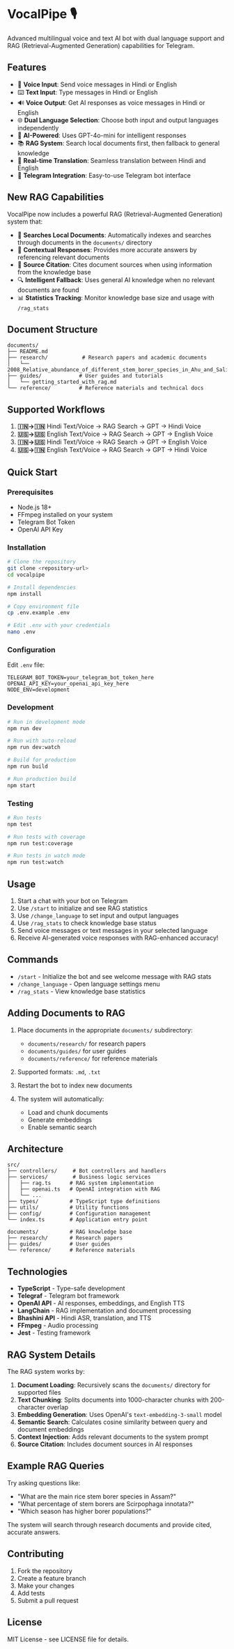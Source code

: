 # VocalPipe 🎙️

Advanced multilingual voice and text AI bot with dual language support and RAG (Retrieval-Augmented Generation) capabilities for Telegram.

## Features

- 🎤 **Voice Input**: Send voice messages in Hindi or English
- ⌨️ **Text Input**: Type messages in Hindi or English
- 🔊 **Voice Output**: Get AI responses as voice messages in Hindi or English
- 🌐 **Dual Language Selection**: Choose both input and output languages independently
- 🤖 **AI-Powered**: Uses GPT-4o-mini for intelligent responses
- 📚 **RAG System**: Search local documents first, then fallback to general knowledge
- 🔄 **Real-time Translation**: Seamless translation between Hindi and English
- 📱 **Telegram Integration**: Easy-to-use Telegram bot interface

## New RAG Capabilities

VocalPipe now includes a powerful RAG (Retrieval-Augmented Generation) system that:

- 📖 **Searches Local Documents**: Automatically indexes and searches through documents in the `documents/` directory
- 🎯 **Contextual Responses**: Provides more accurate answers by referencing relevant documents
- 📝 **Source Citation**: Cites document sources when using information from the knowledge base
- 🔍 **Intelligent Fallback**: Uses general AI knowledge when no relevant documents are found
- 📊 **Statistics Tracking**: Monitor knowledge base size and usage with `/rag_stats`

## Document Structure

```
documents/
├── README.md
├── research/           # Research papers and academic documents
│   └── 2008_Relative_abundance_of_different_stem_borer_species_in_Ahu_and_Sali_rice.md
├── guides/            # User guides and tutorials
│   └── getting_started_with_rag.md
└── reference/         # Reference materials and technical docs
```

## Supported Workflows

1. **🇮🇳→🇮🇳** Hindi Text/Voice → RAG Search → GPT → Hindi Voice
2. **🇺🇸→🇺🇸** English Text/Voice → RAG Search → GPT → English Voice
3. **🇮🇳→🇺🇸** Hindi Text/Voice → RAG Search → GPT → English Voice
4. **🇺🇸→🇮🇳** English Text/Voice → RAG Search → GPT → Hindi Voice

## Quick Start

### Prerequisites

- Node.js 18+
- FFmpeg installed on your system
- Telegram Bot Token
- OpenAI API Key

### Installation

```bash
# Clone the repository
git clone <repository-url>
cd vocalpipe

# Install dependencies
npm install

# Copy environment file
cp .env.example .env

# Edit .env with your credentials
nano .env
```

### Configuration

Edit `.env` file:

```env
TELEGRAM_BOT_TOKEN=your_telegram_bot_token_here
OPENAI_API_KEY=your_openai_api_key_here
NODE_ENV=development
```

### Development

```bash
# Run in development mode
npm run dev

# Run with auto-reload
npm run dev:watch

# Build for production
npm run build

# Run production build
npm start
```

### Testing

```bash
# Run tests
npm test

# Run tests with coverage
npm run test:coverage

# Run tests in watch mode
npm run test:watch
```

## Usage

1. Start a chat with your bot on Telegram
2. Use `/start` to initialize and see RAG statistics
3. Use `/change_language` to set input and output languages
4. Use `/rag_stats` to check knowledge base status
5. Send voice messages or text messages in your selected language
6. Receive AI-generated voice responses with RAG-enhanced accuracy!

## Commands

- `/start` - Initialize the bot and see welcome message with RAG stats
- `/change_language` - Open language settings menu
- `/rag_stats` - View knowledge base statistics

## Adding Documents to RAG

1. Place documents in the appropriate `documents/` subdirectory:

    - `documents/research/` for research papers
    - `documents/guides/` for user guides
    - `documents/reference/` for reference materials

2. Supported formats: `.md`, `.txt`

3. Restart the bot to index new documents

4. The system will automatically:
    - Load and chunk documents
    - Generate embeddings
    - Enable semantic search

## Architecture

```
src/
├── controllers/     # Bot controllers and handlers
├── services/        # Business logic services
│   ├── rag.ts      # RAG system implementation
│   ├── openai.ts   # OpenAI integration with RAG
│   └── ...
├── types/          # TypeScript type definitions
├── utils/          # Utility functions
├── config/         # Configuration management
└── index.ts        # Application entry point

documents/          # RAG knowledge base
├── research/       # Research papers
├── guides/         # User guides
└── reference/      # Reference materials
```

## Technologies

- **TypeScript** - Type-safe development
- **Telegraf** - Telegram bot framework
- **OpenAI API** - AI responses, embeddings, and English TTS
- **LangChain** - RAG implementation and document processing
- **Bhashini API** - Hindi ASR, translation, and TTS
- **FFmpeg** - Audio processing
- **Jest** - Testing framework

## RAG System Details

The RAG system works by:

1. **Document Loading**: Recursively scans the `documents/` directory for supported files
2. **Text Chunking**: Splits documents into 1000-character chunks with 200-character overlap
3. **Embedding Generation**: Uses OpenAI's `text-embedding-3-small` model
4. **Semantic Search**: Calculates cosine similarity between query and document embeddings
5. **Context Injection**: Adds relevant documents to the system prompt
6. **Source Citation**: Includes document sources in AI responses

## Example RAG Queries

Try asking questions like:

- "What are the main rice stem borer species in Assam?"
- "What percentage of stem borers are Scirpophaga innotata?"
- "Which season has higher borer populations?"

The system will search through research documents and provide cited, accurate answers.

## Contributing

1. Fork the repository
2. Create a feature branch
3. Make your changes
4. Add tests
5. Submit a pull request

## License

MIT License - see LICENSE file for details.
